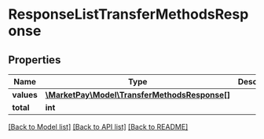 # ResponseListTransferMethodsResponse

## Properties
Name | Type | Description | Notes
------------ | ------------- | ------------- | -------------
**values** | [**\MarketPay\Model\TransferMethodsResponse[]**](TransferMethodsResponse.md) |  | [optional] 
**total** | **int** |  | [optional] 

[[Back to Model list]](../README.md#documentation-for-models) [[Back to API list]](../README.md#documentation-for-api-endpoints) [[Back to README]](../README.md)


